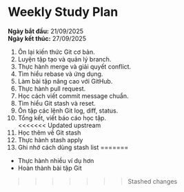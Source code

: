 # Weekly Study Plan

**Ngày bắt đầu:** 21/09/2025  
**Ngày kết thúc:** 27/09/2025  

1. Ôn lại kiến thức Git cơ bản.  
2. Luyện tập tạo và quản lý branch.  
3. Thực hành merge và giải quyết conflict.  
4. Tìm hiểu rebase và ứng dụng.  
5. Làm bài tập nâng cao với GitHub.  
6. Thực hành pull request.  
7. Học cách viết commit message chuẩn.  
8. Tìm hiểu Git stash và reset.  
9. Ôn tập các lệnh Git log, diff, status.  
10. Tổng kết, viết báo cáo học tập.  
<<<<<<< Updated upstream
11. Học thêm về Git stash
12. Thực hành stash apply
13. Ghi nhớ cách dùng stash list
=======
- Thực hành nhiều ví dụ hơn
- Hoàn thành bài tập Git
>>>>>>> Stashed changes
